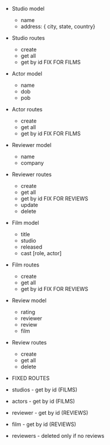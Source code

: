 * Studio model
  * name
  * address: { city, state, country}
* Studio routes
  * create
  * get all
  * get by id FIX FOR FILMS
* Actor model
  * name
  * dob
  * pob
* Actor routes
  * create
  * get all
  * get by id FIX FOR FILMS
* Reviewer model
  * name
  * company
* Reviewer routes
  * create
  * get all
  * get by id FIX FOR REVIEWS
  * update
  * delete
* Film model
  * title
  * studio
  * released
  * cast [role, actor]  
* Film routes
  * create
  * get all
  * get by id FIX FOR REVIEWS
* Review model
  * rating
  * reviewer
  * review
  * film  
* Review routes
  * create
  * get all
  * delete

* FIXED ROUTES
* studios - get by id (FILMS)

* actors - get by id (FILMS)
* reviewer - get by id (REVIEWS)
* film - get by id (REVIEWS)
* reviewers - deleted only if no reviews